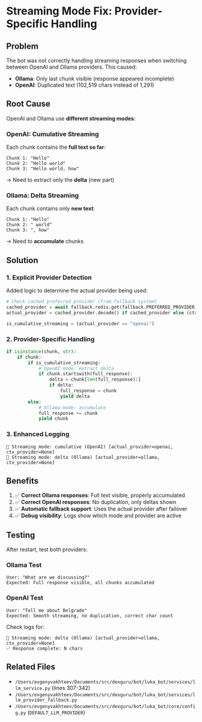 # Streaming Mode Fix: Provider-Specific Handling

## Problem

The bot was not correctly handling streaming responses when switching between OpenAI and Ollama providers. This caused:
- **Ollama**: Only last chunk visible (response appeared incomplete)
- **OpenAI**: Duplicated text (102,519 chars instead of 1,291)

## Root Cause

OpenAI and Ollama use **different streaming modes**:

### OpenAI: Cumulative Streaming
Each chunk contains the **full text so far**:
```
Chunk 1: "Hello"
Chunk 2: "Hello world"
Chunk 3: "Hello world, how"
```
→ Need to extract only the **delta** (new part)

### Ollama: Delta Streaming
Each chunk contains only **new text**:
```
Chunk 1: "Hello"
Chunk 2: " world"
Chunk 3: ", how"
```
→ Need to **accumulate** chunks

## Solution

### 1. Explicit Provider Detection
Added logic to determine the actual provider being used:
```python
# Check cached preferred provider (from fallback system)
cached_provider = await fallback.redis.get(fallback.PREFERRED_PROVIDER_KEY)
actual_provider = cached_provider.decode() if cached_provider else (ctx.llm_provider or settings.DEFAULT_LLM_PROVIDER)

is_cumulative_streaming = (actual_provider == "openai")
```

### 2. Provider-Specific Handling
```python
if isinstance(chunk, str):
    if chunk:
        if is_cumulative_streaming:
            # OpenAI mode: extract delta
            if chunk.startswith(full_response):
                delta = chunk[len(full_response):]
                if delta:
                    full_response = chunk
                    yield delta
        else:
            # Ollama mode: accumulate
            full_response += chunk
            yield chunk
```

### 3. Enhanced Logging
```
🔄 Streaming mode: cumulative (OpenAI) [actual_provider=openai, ctx_provider=None]
🔄 Streaming mode: delta (Ollama) [actual_provider=ollama, ctx_provider=None]
```

## Benefits

1. ✅ **Correct Ollama responses**: Full text visible, properly accumulated
2. ✅ **Correct OpenAI responses**: No duplication, only deltas shown
3. ✅ **Automatic fallback support**: Uses the actual provider after failover
4. ✅ **Debug visibility**: Logs show which mode and provider are active

## Testing

After restart, test both providers:

### Ollama Test
```
User: "What are we discussing?"
Expected: Full response visible, all chunks accumulated
```

### OpenAI Test
```
User: "Tell me about Belgrade"
Expected: Smooth streaming, no duplication, correct char count
```

Check logs for:
```
🔄 Streaming mode: delta (Ollama) [actual_provider=ollama, ctx_provider=None]
✅ Response complete: N chars
```

## Related Files

- `/Users/evgenyvakhteev/Documents/src/dexguru/bot/luka_bot/services/llm_service.py` (lines 307-342)
- `/Users/evgenyvakhteev/Documents/src/dexguru/bot/luka_bot/services/llm_provider_fallback.py`
- `/Users/evgenyvakhteev/Documents/src/dexguru/bot/luka_bot/core/config.py` (`DEFAULT_LLM_PROVIDER`)

